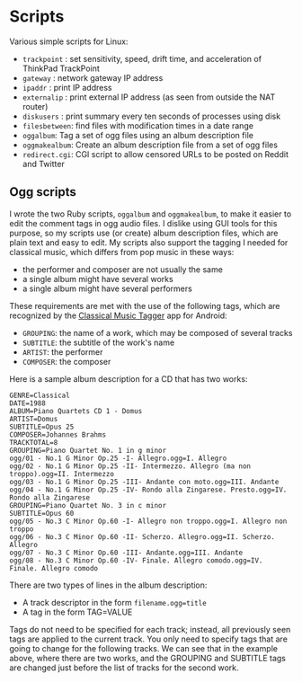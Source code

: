 # Scripts

Various simple scripts for Linux:

* `trackpoint` : set sensitivity, speed, drift time, and acceleration of ThinkPad TrackPoint
* `gateway` : network gateway IP address
* `ipaddr` : print IP address
* `externalip` : print external IP address (as seen from outside the NAT router)
* `diskusers` : print summary every ten seconds of processes using disk
* `filesbetween`: find files with modification times in a date range
* `oggalbum`: Tag a set of ogg files using an album description file
* `oggmakealbum`: Create an album description file from a set of ogg files
* `redirect.cgi`: CGI script to allow censored URLs to be posted on Reddit and Twitter

## Ogg scripts

I wrote the two Ruby scripts, `oggalbum` and `oggmakealbum`, to make it easier
to edit the comment tags in ogg audio files.  I dislike using GUI tools for
this purpose, so my scripts use (or create) album description files, which
are plain text and easy to edit.  My scripts also support the tagging I needed
for classical music, which differs from pop music in these ways:

* the performer and composer are not usually the same
* a single album might have several works
* a single album might have several performers

These requirements are met with the use of the following tags, which
are recognized by the [Classical Music Tagger](https://gitlab.com/AndreasK/classical-music-tagger)
app for Android:

* `GROUPING`: the name of a work, which may be composed of several tracks
* `SUBTITLE`: the subtitle of the work's name
* `ARTIST`: the performer
* `COMPOSER`: the composer

Here is a sample album description for a CD that has two works:

```
GENRE=Classical
DATE=1988
ALBUM=Piano Quartets CD 1 - Domus
ARTIST=Domus
SUBTITLE=Opus 25
COMPOSER=Johannes Brahms
TRACKTOTAL=8
GROUPING=Piano Quartet No. 1 in g minor
ogg/01 - No.1 G Minor Op.25 -I- Allegro.ogg=I. Allegro
ogg/02 - No.1 G Minor Op.25 -II- Intermezzo. Allegro (ma non troppo).ogg=II. Intermezzo
ogg/03 - No.1 G Minor Op.25 -III- Andante con moto.ogg=III. Andante
ogg/04 - No.1 G Minor Op.25 -IV- Rondo alla Zingarese. Presto.ogg=IV. Rondo alla Zingarese
GROUPING=Piano Quartet No. 3 in c minor
SUBTITLE=Opus 60
ogg/05 - No.3 C Minor Op.60 -I- Allegro non troppo.ogg=I. Allegro non troppo
ogg/06 - No.3 C Minor Op.60 -II- Scherzo. Allegro.ogg=II. Scherzo. Allegro
ogg/07 - No.3 C Minor Op.60 -III- Andante.ogg=III. Andante
ogg/08 - No.3 C Minor Op.60 -IV- Finale. Allegro comodo.ogg=IV. Finale. Allegro comodo
```

There are two types of lines in the album description:

* A track descriptor in the form `filename.ogg=title`
* A tag in the form TAG=VALUE

Tags do not need to be specified for each track; instead, all previously seen
tags are applied to the current track.  You only need to specify tags that
are going to change for the following tracks.  We can see that in the example
above, where there are two works, and the GROUPING and SUBTITLE tags are changed
just before the list of tracks for the second work.
